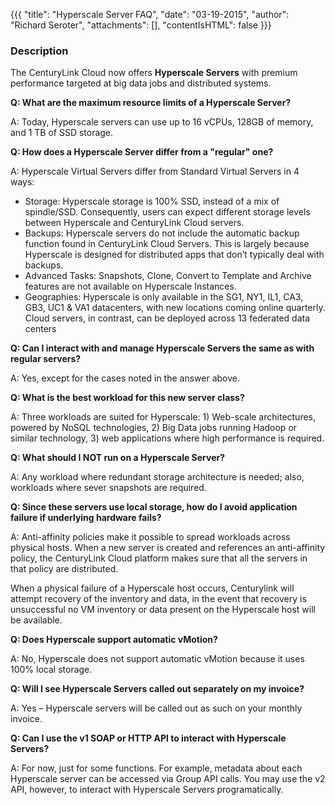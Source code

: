 {{{
  "title": "Hyperscale Server FAQ",
  "date": "03-19-2015",
  "author": "Richard Seroter",
  "attachments": [],
  "contentIsHTML": false
}}}

### Description
The CenturyLink Cloud now offers **Hyperscale Servers** with premium performance targeted at big data jobs and distributed systems.

**Q: What are the maximum resource limits of a Hyperscale Server?**

A: Today, Hyperscale servers can use up to 16 vCPUs, 128GB of memory, and 1 TB of SSD storage.</p>

**Q: How does a Hyperscale Server differ from a "regular" one?**

A: Hyperscale Virtual Servers differ from Standard Virtual Servers in 4 ways:

* Storage: Hyperscale storage is 100% SSD, instead of a mix of spindle/SSD. Consequently, users can expect different storage levels between Hyperscale and CenturyLink Cloud servers.
* Backups: Hyperscale servers do not include the automatic backup function found in CenturyLink Cloud Servers. This is largely because Hyperscale is designed for distributed apps that don’t typically deal with backups.
* Advanced Tasks: Snapshots, Clone, Convert to Template and Archive features are not available on Hyperscale Instances.
* Geographies: Hyperscale is only available in the SG1, NY1, IL1, CA3, GB3, UC1 & VA1 datacenters, with new locations coming online quarterly. Cloud servers, in contrast, can be deployed across 13 federated data centers

**Q: Can I interact with and manage Hyperscale Servers the same as with regular servers?**

A: Yes, except for the cases noted in the answer above.

**Q: What is the best workload for this new server class?**

A: Three workloads are suited for Hyperscale: 1) Web-scale architectures, powered by NoSQL technologies, 2) Big Data jobs running Hadoop or similar technology, 3) web applications where high performance is required.

**Q: What should I NOT run on a Hyperscale Server?**

A: Any workload where redundant storage architecture is needed; also, workloads where sever snapshots are required.

**Q: Since these servers use local storage, how do I avoid application failure if underlying hardware fails?**

A: Anti-affinity policies make it possible to spread workloads across physical hosts. When a new server is created and references an anti-affinity policy, the CenturyLink Cloud platform makes sure that all the servers in that policy are distributed.

When a physical failure of a Hyperscale host occurs, Centurylink will attempt recovery of the inventory and data, in the event that recovery is unsuccessful no VM inventory or data present on the Hyperscale host will be available.

**Q: Does Hyperscale support automatic vMotion?**

A: No, Hyperscale does not support automatic vMotion because it uses 100% local storage.

**Q: Will I see Hyperscale Servers called out separately on my invoice?**

A: Yes – Hyperscale servers will be called out as such on your monthly invoice.

**Q: Can I use the v1 SOAP or HTTP API to interact with Hyperscale Servers?**

A: For now, just for some functions. For example, metadata about each Hyperscale server can be accessed via Group API calls. You may use the v2 API, however, to interact with Hyperscale Servers programatically.

